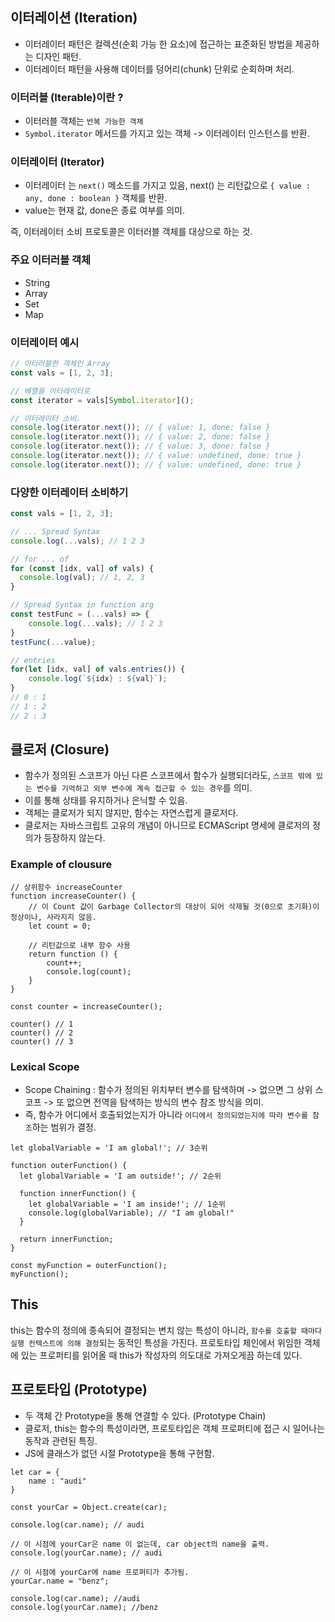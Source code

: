 ## 이터레이션 (Iteration)
- 이터레이터 패턴은 컬렉션(순회 가능 한 요소)에 접근하는 표준화된 방법을 제공하는 디자인 패턴.
- 이터레이터 패턴을 사용해 데이터를 덩어리(chunk) 단위로 순회하며 처리.

### 이터러블 (Iterable)이란 ?
- 이터러블 객체는 `반복 가능한 객체`
- `Symbol.iterator` 메서드를 가지고 있는 객체 -> 이터레이터 인스턴스를 반환.

### 이터레이터 (Iterator)
- 이터레이터 는 `next()` 메소드를 가지고 있음, next() 는 리턴값으로 `{ value : any, done : boolean }` 객체를 반환.
- value는 현재 값, done은 종료 여부를 의미.

즉, 이터레이터 소비 프로토콜은 이터러블 객체를 대상으로 하는 것.

### 주요 이터러블 객체
- String
- Array
- Set
- Map

### 이터레이터 예시
```js
// 이터러블한 객체인 Array
const vals = [1, 2, 3];

// 배열을 이터레이터로
const iterator = vals[Symbol.iterator]();

// 이터레이터 소비.
console.log(iterator.next()); // { value: 1, done: false }
console.log(iterator.next()); // { value: 2, done: false }
console.log(iterator.next()); // { value: 3, done: false }
console.log(iterator.next()); // { value: undefined, done: true }
console.log(iterator.next()); // { value: undefined, done: true }
```

### 다양한 이터레이터 소비하기
```js
const vals = [1, 2, 3];

// ... Spread Syntax
console.log(...vals); // 1 2 3

// for ... of
for (const [idx, val] of vals) {
  console.log(val); // 1, 2, 3
}

// Spread Syntax in function arg
const testFunc = (...vals) => {
    console.log(...vals); // 1 2 3
}
testFunc(...value);

// entries
for(let [idx, val] of vals.entries()) {
    console.log(`${idx} : ${val}`);
}
// 0 : 1
// 1 : 2
// 2 : 3
```


## 클로저 (Closure)
- 함수가 정의된 스코프가 아닌 다른 스코프에서 함수가 실행되더라도, `스코프 밖에 있는 변수를 기억하고 외부 변수에 계속 접근할 수 있는 경우`를 의미.
- 이를 통해 상태를 유지하거나 은닉할 수 있음.
- 객체는 클로저가 되지 않지만, 함수는 자연스럽게 클로저다.
- 클로저는 자바스크립트 고유의 개념이 아니므로 ECMAScript 명세에 클로저의 정의가 등장하지 않는다.

### Example of clousure
```
// 상위함수 increaseCounter
function increaseCounter() {
    // 이 Count 값이 Garbage Collector의 대상이 되어 삭제될 것(0으로 초기화)이 정상이나, 사라지지 않음.
    let count = 0;

    // 리턴값으로 내부 함수 사용
    return function () {
        count++;
        console.log(count);
    }
}

const counter = increaseCounter();

counter() // 1
counter() // 2
counter() // 3
```

### Lexical Scope
- Scope Chaining : 함수가 정의된 위치부터 변수를 탐색하며 -> 없으면 그 상위 스코프 -> 또 없으면 전역을 탐색하는 방식의 변수 참조 방식을 의미.
- 즉, 함수가 어디에서 호출되었는지가 아니라 `어디에서 정의되었는지에 따라 변수를 참조`하는 범위가 결정.

```
let globalVariable = 'I am global!'; // 3순위

function outerFunction() {
  let globalVariable = 'I am outside!'; // 2순위

  function innerFunction() {
    let globalVariable = 'I am inside!'; // 1순위
    console.log(globalVariable); // "I am global!"
  }

  return innerFunction;
}

const myFunction = outerFunction();
myFunction();
```

## This
this는 함수의 정의에 종속되어 결정되는 변치 않는 특성이 아니라, `함수를 호출할 때마다 실행 컨텍스트에 의해 결정`되는 동적인 특성을 가진다. 프로토타입 체인에서 위임한 객체에 있는 프로퍼티를 읽어올 때 this가 작성자의 의도대로 가져오게끔 하는데 있다.


## 프로토타입 (Prototype)
- 두 객체 간 Prototype을 통해 연결할 수 있다. (Prototype Chain)
- 클로저, this는 함수의 특성이라면, 프로토타입은 객체 프로퍼티에 접근 시 일어나는 동작과 관련된 특징.
- JS에 클래스가 없던 시절 Prototype을 통해 구현함.

```
let car = {
    name : "audi"
}

const yourCar = Object.create(car);

console.log(car.name); // audi

// 이 시점에 yourCar은 name 이 없는데, car object의 name을 출력.
console.log(yourCar.name); // audi

// 이 시점에 yourCar에 name 프로퍼티가 추가됨.
yourCar.name = "benz";

console.log(car.name); //audi
console.log(yourCar.name); //benz
```